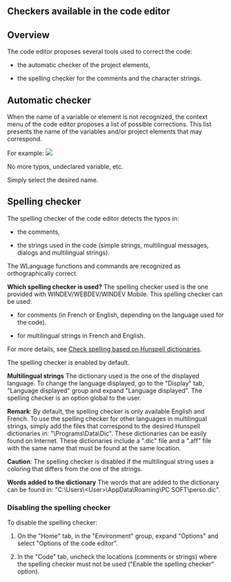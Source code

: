 


## Checkers available in the code editor
			



<a name="NOTE1"></a>
<a name="NOTE1_1"></a>


## Overview
<a name="overview_ELTTEXTE000151"></a>
The code editor proposes several tools used to correct the code:

- the automatic checker of the project elements, 

- the spelling checker for the comments and the character strings. 




<a name="NOTE2"></a>
<a name="NOTE2_1"></a>


## Automatic checker
<a name="automatic_checker_ELTTEXTE000175"></a>
When the name of a variable or element is not recognized, the context menu of the code editor proposes a list of possible corrections. This list presents the name of the variables and/or project elements that may correspond.

For example: ![](https://doc.pcsoft.fr/en-US/images/image.awp?langid=3&name=CorrecteurAuto.GIF)


No more typos, undeclared variable, etc.

Simply select the desired name.

<a name="NOTE3"></a>
<a name="NOTE3_1"></a>


## Spelling checker
<a name="spelling_checker_ELTTEXTE000199"></a>
The spelling checker of the code editor detects the typos in:

- the comments,

- the strings used in the code (simple strings, multilingual messages, dialogs and multilingual strings).




The WLanguage functions and commands are recognized as orthographically correct.

**Which spelling checker is used?**
The spelling checker used is the one provided with WINDEV/WEBDEV/WINDEV Mobile. This spelling checker can be used: 

- for comments (in French or English, depending on the language used for the code).

- for multilingual strings in French and English.


For more details, see [Check spelling based on Hunspell dictionaries](../WDChamp/1410087030.md).

The spelling checker is enabled by default. 

**Multilingual strings**
The dictionary used is the one of the displayed language. To change the language displayed, go to the "Display" tab, "Language displayed" group and expand "Language displayed". The spelling checker is an option global to the user.

**Remark**: By default, the spelling checker is only available English and French. To use the spelling checker for other languages in multilingual strings, simply add the files that correspond to the desired Hunspell dictionaries in: "\\Programs\\Data\\Dic". 
These dictionaries can be easily found on Internet. These dictionaries include a ".dic" file and a ".aff" file with the same name that must be found at the same location.

**Caution**: The spelling checker is disabled if the multilingual string uses a coloring that differs from the one of the strings.

**Words added to the dictionary**
The words that are added to the dictionary can be found in: "C:\\Users\\&lt;User&gt;\\AppData\\Roaming\\PC SOFT\\perso.dic".
<a name="NOTE3_2"></a>


### Disabling the spelling checker
<a name="disabling_the_spelling_checker_ELTPARAGRAPHE000087"></a>

To disable the spelling checker:

1. On the "Home" tab, in the "Environment" group, expand "Options" and select "Options of the code editor".

2. In the "Code" tab, uncheck the locations (comments or strings) where the spelling checker must not be used ("Enable the spelling checker" option).





